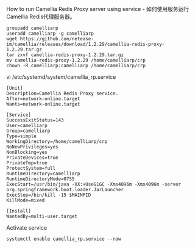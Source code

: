 

How to run Camellia Redis Proxy server using service - 如何使用服务运行Camellia Redis代理服务器。

```
groupadd camelliarp
useradd camelliarp -g camelliarp
wget https://github.com/netease-im/camellia/releases/download/1.2.29/camellia-redis-proxy-1.2.29.tar.gz
tar zxvf camellia-redis-proxy-1.2.29.tar.gz
mv camellia-redis-proxy-1.2.29 /home/camelliarp/crp
chown -R camelliarp:camelliarp /home/camelliarp/crp
```

vi /etc/systemd/system/camellia_rp.service
```
[Unit]
Description=Camellia Redis Proxy service.
After=network-online.target
Wants=network-online.target

[Service]
SuccessExitStatus=143
User=camelliarp
Group=camelliarp
Type=simple
WorkingDirectory=/home/camelliarp/crp
NoNewPrivileges=yes
NonBlocking=yes
PrivateDevices=true
PrivateTmp=true
ProtectSystem=full
RuntimeDirectory=camelliarp
RuntimeDirectoryMode=0755
ExecStart=/usr/bin/java -XX:+UseG1GC -Xms4096m -Xmx4096m -server org.springframework.boot.loader.JarLauncher
ExecStop=/bin/kill -15 $MAINPID
KillMode=mixed

[Install]
WantedBy=multi-user.target
```

Activate service
```
systemctl enable camellia_rp.service --now
```
